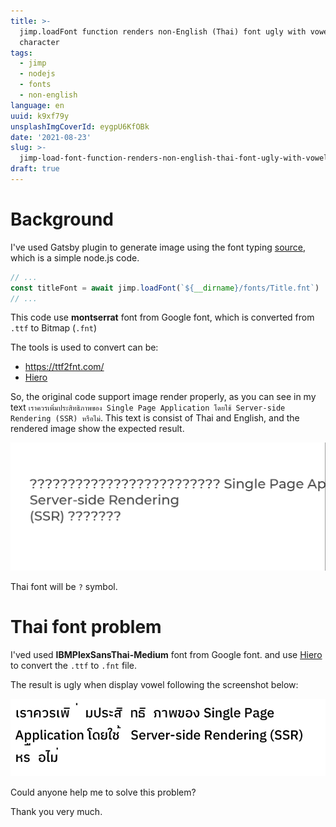 ```yaml
---
title: >-
  jimp.loadFont function renders non-English (Thai) font ugly with vowel
  character
tags:
  - jimp
  - nodejs
  - fonts
  - non-english
language: en
uuid: k9xf79y
unsplashImgCoverId: eygpU6KfOBk
date: '2021-08-23'
slug: >-
  jimp-load-font-function-renders-non-english-thai-font-ugly-with-vowel-character-k9xf79y
draft: true
---
```



# Background

I've used Gatsby plugin to generate image using the font typing [source](https://github.com/plahteenlahti/gatsby-social-cards/blob/master/plugins/gatsby-plugin-social-sharing-cards/index.js), which is a simple node.js code.

```js
// ...
const titleFont = await jimp.loadFont(`${__dirname}/fonts/Title.fnt`)
// ...
```

This code use **montserrat** font from Google font, which is converted from `.ttf` to Bitmap (`.fnt`)

The tools is used to convert can be:
- <https://ttf2fnt.com/>
- [Hiero](https://github.com/libgdx/libgdx/wiki/Hiero)

So, the original code support image render properly, as you can see in my text `เราควรเพิ่มประสิทธิภาพของ Single Page Application โดยใช้ Server-side Rendering (SSR) หรือไม่`. This text is consist of Thai and English, and the rendered image show the expected result.

![Rendered Image from montserrat font][1]

Thai font will be `?` symbol.

# Thai font problem

I'ved used **IBMPlexSansThai-Medium** font from Google font. and use [Hiero](https://github.com/libgdx/libgdx/wiki/Hiero) to convert the `.ttf` to `.fnt` file.

The result is ugly when display vowel following the screenshot below:

![Rendered Image from IBMPlexSansThai font][2]

Could anyone help me to solve this problem?

Thank you very much.


  [1]: ./montserrat.png
  [2]: ./IBMPlexSansThai.png
